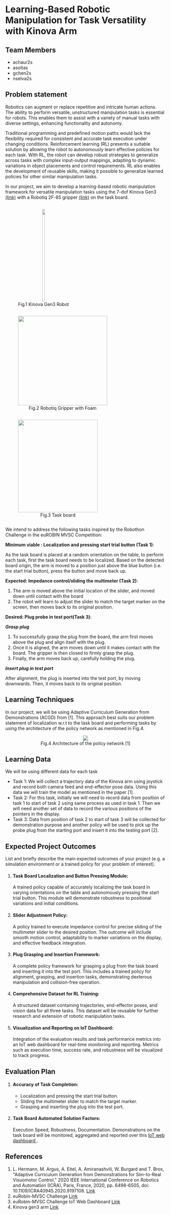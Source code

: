 # Learning-Based Robotic Manipulation for Task Versatility with Kinova Arm

## Team Members
* achaur2s
* asoltas
* gchen2s
* nselva2s

## Problem statement 

Robotics can augment or replace repetitive and intricate human actions. The ability to perform versatile, unstructured manipulation tasks is essential for robots. This enables them to assist with a variety of manual tasks with diverse settings, enhancing functionality and autonomy.

Traditional programming and predefined motion paths would lack the flexibility required for consistent and accurate task execution under changing conditions. Reinforcement learning (RL) presents a suitable solution by allowing the robot to autonomously learn effective policies for each task. With RL, the robot can develop robust strategies to generalize across tasks with complex input-output mappings, adapting to dynamic variations in object placements and control requirements. RL also enables the development of reusable skills, making it possible to generalize learned policies for other similar manipulation tasks.

In our project, we aim to develop a learning-based robotic manipulation framework for versatile manipulation tasks using the 7-dof Kinova Gen3 [(link)](https://www.kinovarobotics.com/product/gen3-robots) with a Robotiq 2F-85 gripper [(link)](https://robotiq.com/products/2f85-140-adaptive-robot-gripper) on the task board.

<!-- <p float="left">
  <img src="https://www.kinovarobotics.com/uploads/_2000xAUTO_crop_center-center_none/22037/Gen3-robot-img-Cover-img-is-loaded-block-1B.webp" width=23% height="290"/>
  <img src="https://github.com/b-it-bots/robothon2023/raw/main/docs/images/platform/gripper_with_foam.jpg" width="280" />
  <img src="https://user-images.githubusercontent.com/47410011/230386146-407067bd-04dd-4105-892f-4292a32af506.jpg" width="250" height="290"/>
</p> -->
<p float="left">
  <figure style="display:inline-block; text-align: center; margin-right: 20px;">
    <img src="./images/kinova.png" width="23%" height="290"/>
    <figcaption>Fig.1 Kinova Gen3 Robot</figcaption>
  </figure>
  <figure style="display:inline-block; text-align: center; margin-right: 20px;">
    <img src="./images/robotiq.png" width="280" />
    <figcaption>Fig.2 Robotiq Gripper with Foam</figcaption>
  </figure>
  <figure style="display:inline-block; text-align: center;">
    <img src="./images/task_board.png" width="250" height="290"/>
    <figcaption>Fig.3 Task board</figcaption>
  </figure>
</p>


We intend to address the following tasks inspired by the Robothon Challenge in the euROBIN MVSC Competition:

**Minimum viable : Localization and pressing start trial button (Task 1)**: 

As the task board is placed at a random orientation on the table, to perform each task, first the task board needs to be localized. Based on the detected board origin, the arm is moved to a position just above the blue button (i.e. the start trial button), press the button and move back up.

**Expected: Impedance control/sliding the multimeter (Task 2)**: 
1. The arm is moved above the initial location of the slider, and moved down until contact with the board 
2. The robot will learn to adjust the slider to match the target marker on the screen, then moves back to its original position.

**Desired: Plug probe in test port(Task 3)**: 

***Grasp plug***

1. To successfully grasp the plug from the board, the arm first moves above the plug and align itself with the plug. 
2. Once it is aligned, the arm moves down until it makes contact with the board. The gripper is then closed to firmly grasp the plug. 
3. Finally, the arm moves back up, carefully holding the plug. 


***Insert plug in test port***

After alignment, the plug is inserted into the test port, by moving downwards. Then, it moves back to its original position.



## Learning Techniques

In our project, we will be using Adaptive Curriculum Generation from Demonstrations (ACGD) from [1]. This approach best suits our problem statement of localization w.r.t to the task board and performing tasks by using the architecture of the policy network as mentioned in Fig.4.

<p float="left">
  <figure style="display:center; text-align: center;">
    <img src="./images/policy_arch.png" />
    <figcaption>Fig.4 Architecture of the policy network [1]</figcaption>
  </figure>
</p>

## Learning Data

We will be using different data for each task
- Task 1: We will collect a trajectory data of the Kinova arm using joystick and record both camera feed and end-effector pose data. Using this data we will train the model as mentioned in the paper [1].
- Task 2: For this task, initially we will need to record data from position of task 1 to start of task 2 using same process as used in task 1. Then we will need another set of data to record the various positions of the pointers in the display. 
- Task 3: Data from position of task 2 to start of task 3 will be collected for demonstration purpose and another policy will be used to pick up the probe plug from the starting port and insert it into the testing port [2].

## Expected Project Outcomes

List and briefly describe the main expected outcomes of your project (e.g. a simulation environment or a trained policy for your problem of interest).
1. #### Task Board Localization and Button Pressing Module:
    A trained policy capable of accurately localizing the task board in varying orientations on the table and autonomously pressing the start trial button. This module will demonstrate robustness to positional variations and initial conditions.
2. #### Slider Adjustment Policy:
    A policy trained to execute impedance control for precise sliding of the multimeter slider to the desired position. The outcome will include smooth motion control, adaptability to marker variations on the display, and effective feedback integration.
3. #### Plug Grasping and Insertion Framework:
    A complete policy framework for grasping a plug from the task board and inserting it into the test port. This includes a trained policy for alignment, grasping, and insertion tasks, demonstrating dexterous manipulation and collision-free operation.
4. #### Comprehensive Dataset for RL Training:
    A structured dataset containing trajectories, end-effector poses, and vision data for all three tasks. This dataset will be reusable for further research and extension of robotic manipulation tasks.
5. #### Visualization and Reporting on IoT Dashboard:
    Integration of the evaluation results and task performance metrics into an IoT web dashboard for real-time monitoring and reporting. Metrics such as execution time, success rate, and robustness will be visualized to track progress.

## Evaluation Plan

1. #### Accuracy of Task Completion:
    - Localization and pressing the start trial button.
    - Sliding the multimeter slider to match the target marker.
    - Grasping and inserting the plug into the test port.
2. #### Task Board Automated Solution Factors:
    Execution Speed, Robustness, Documentation. Demonstrations on the task board will be monitored, aggregated and reported over this [IoT web dashboard ](https://cloud.kaaiot.com/wd-public/c1v9jqmgul2l1s47m6bg/dashboards/0d2f0e4c-6a80-4cf4-a48d-5b25fcb35ac0/c3f502ea-b923-492f-b3c3-1a894e67afd6?public_id=4e4990d1-dcab-4f1a-b1a6-8648e87bc5ad).


## References

1. L. Hermann, M. Argus, A. Eitel, A. Amiranashvili, W. Burgard and T. Brox, "Adaptive Curriculum Generation from Demonstrations for Sim-to-Real Visuomotor Control," 2020 IEEE International Conference on Robotics and Automation (ICRA), Paris, France, 2020, pp. 6498-6505, doi: 10.1109/ICRA40945.2020.9197108. [Link](https://ieeexplore.ieee.org/document/9197108)
2. euRobin-MVSC Challenge [Link](https://sites.google.com/view/eurobin-msvc/)
3. euRobin-MVSC Challenge IoT Web Dashboard [Link](https://cloud.kaaiot.com/wd-public/c1v9jqmgul2l1s47m6bg/dashboards/0d2f0e4c-6a80-4cf4-a48d-5b25fcb35ac0/c3f502ea-b923-492f-b3c3-1a894e67afd6?public_id=4e4990d1-dcab-4f1a-b1a6-8648e87bc5ad)
4. Kinova gen3 arm [Link](https://www.kinovarobotics.com/product/gen3-robots)

